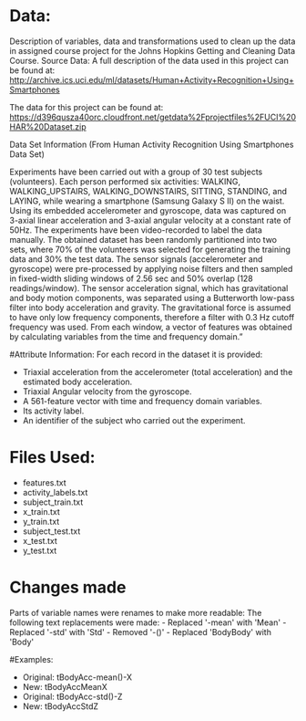 # Data:
Description of variables, data and transformations used to clean up the data in assigned course project for the Johns Hopkins Getting and Cleaning Data Course.
Source Data:
A full description of the data used in this project can be found at:
http://archive.ics.uci.edu/ml/datasets/Human+Activity+Recognition+Using+Smartphones

The data for this project can be found at: https://d396qusza40orc.cloudfront.net/getdata%2Fprojectfiles%2FUCI%20HAR%20Dataset.zip

Data Set Information (From Human Activity Recognition Using Smartphones Data Set)

Experiments have been carried out with a group of 30 test subjects (volunteers). Each person performed six activities: WALKING, WALKING_UPSTAIRS, WALKING_DOWNSTAIRS, SITTING, STANDING, and LAYING, while wearing a smartphone (Samsung Galaxy S II) on the waist. Using its embedded accelerometer and gyroscope, data was captured on 3-axial linear acceleration and 3-axial angular velocity at a constant rate of 50Hz. The experiments have been video-recorded to label the data manually. The obtained dataset has been randomly partitioned into two sets, where 70% of the volunteers was selected for generating the training data and 30% the test data.
The sensor signals (accelerometer and gyroscope) were pre-processed by applying noise filters and then sampled in fixed-width sliding windows of 2.56 sec and 50% overlap (128 readings/window). The sensor acceleration signal, which has gravitational and body motion components, was separated using a Butterworth low-pass filter into body acceleration and gravity. The gravitational force is assumed to have only low frequency components, therefore a filter with 0.3 Hz cutoff frequency was used. From each window, a vector of features was obtained by calculating variables from the time and frequency domain.”

#Attribute Information:
For each record in the dataset it is provided:
  -	Triaxial acceleration from the accelerometer (total acceleration) and the estimated body acceleration.
  -	Triaxial Angular velocity from the gyroscope.
  -	A 561-feature vector with time and frequency domain variables.
  -	Its activity label.
  -	An identifier of the subject who carried out the experiment.

# Files Used:
  - features.txt
  -	activity_labels.txt
  -	subject_train.txt
  -	x_train.txt
  -	y_train.txt
  -	subject_test.txt
  -	x_test.txt
  -	y_test.txt

# Changes made 
Parts of variable names were renames to make more readable:
  The following text replacements were made:
    - Replaced '-mean' with 'Mean' 
    - Replaced '-std' with 'Std' 
    - Removed '-()'
    - Replaced 'BodyBody' with 'Body'

#Examples: 
  - Original: tBodyAcc-mean()-X
  - New: tBodyAccMeanX
  - Original: tBodyAcc-std()-Z
  - New: tBodyAccStdZ
